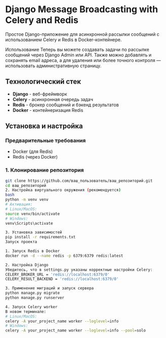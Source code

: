# Django Message Broadcasting with Celery and Redis

Простое Django-приложение для асинхронной рассылки сообщений с использованием Celery и Redis в Docker-контейнере.

Использование
Теперь вы можете создавать задачи по рассылке сообщений через Django Admin или API.
Также можно добавлять и сохранять email адреса, а для удаления или более точного контроля — использовать административную страницу.

## Технологический стек

- **Django** - веб-фреймворк
- **Celery** - асинхронная очередь задач
- **Redis** - брокер сообщений и бэкенд результатов
- **Docker** - контейнеризация Redis

## Установка и настройка

### Предварительные требования

- Docker (для Redis)
- Redis (через Docker)

### 1. Клонирование репозитория

```bash
git clone https://github.com/ваш_пользователь/ваш_репозиторий.git
cd ваш_репозиторий
2. Настройка виртуального окружения (рекомендуется)
bash
python -m venv venv
# Активация:
# Linux/MacOS:
source venv/bin/activate
# Windows:
venv\Scripts\activate

3. Установка зависимостей
pip install -r requirements.txt
Запуск проекта

1. Запуск Redis в Docker
docker run -d --name redis -p 6379:6379 redis:latest

2. Настройка Django
Убедитесь, что в settings.py указаны корректные настройки Celery:
CELERY_BROKER_URL = 'redis://localhost:6379/0'
CELERY_RESULT_BACKEND = 'redis://localhost:6379/0'

3. Применение миграций и запуск сервера
python manage.py migrate
python manage.py runserver

4. Запуск Celery worker
В новом терминале:
# Linux/MacOS:
celery -A your_project_name worker --loglevel=info
# Windows:
celery -A your_project_name worker --loglevel=info --pool=solo
